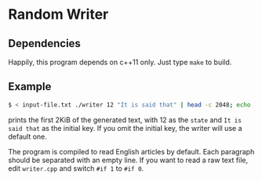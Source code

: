 # Random Writer

## Dependencies

Happily, this program depends on c++11 only. Just type `make` to build.

## Example

```sh
$ < input-file.txt ./writer 12 "It is said that" | head -c 2048; echo
```
prints the first 2KiB of the generated text, with 12 as the `state` and `It is
said that` as the initial key. If you omit the initial key, the writer will use
a default one.

The program is compiled to read English articles by default. Each paragraph
should be separated with an empty line. If you want to read a raw text file,
edit `writer.cpp` and switch `#if 1` to `#if 0`.
